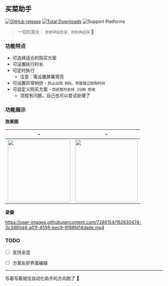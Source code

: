 ## 买菜助手

[![GitHub release](https://img.shields.io/github/v/release/universeindream/MaiCaiAssistant.svg)](https://github.com/universeindream/MaiCaiAssistant/releases) [![Total Downloads](https://img.shields.io/github/downloads/universeindream/MaiCaiAssistant/total.svg)](https://github.com/universeindream/MaiCaiAssistant/releases/latest/download/app-release.apk) ![Support Platforms](https://img.shields.io/badge/platform-android-blue)

> 一切的源头： `拒绝早起抢菜，抢到再起床`  :rofl:

### 功能特点

- 可选择适合的购买方案
- 可设置执行时长
- 可定时执行
   - 注意：需设置屏幕常亮
- 可设置异常响铃 - `防止出现 BUG，导致错过抢购时间`
- 可自定义购买方案 - `目前暂时支持 JSON 修改`
   - 流程有问题，自己也可以尝试处理了 

### 功能展示

**效果图**

| -  | - |
| ------------- | ------------- |
| <img src="https://user-images.githubusercontent.com/7286154/162630173-52a6101e-77e8-44ac-8645-a84e370f58f1.png" width="200" >  | <img src="https://user-images.githubusercontent.com/7286154/162630225-2f3df5c2-3d6f-4ea5-ab37-30136b5ec515.png" width="200" > |


**录像**


https://user-images.githubusercontent.com/7286154/162630474-3c3460d4-a01f-4556-bec9-6f88fd14dade.mp4


### TODO

- [ ] 支持全选
- [ ] 方案友好界面编辑


---

写着写着就往自动化助手的方向跑了 :zany_face:
